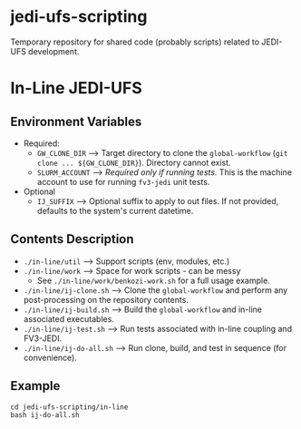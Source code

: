 # jedi-ufs-scripting
Temporary repository for shared code (probably scripts) related to JEDI-UFS development.

# In-Line JEDI-UFS

## Environment Variables

* Required:
  * `GW_CLONE_DIR` --> Target directory to clone the `global-workflow` (`git clone ... ${GW_CLONE_DIR}`). Directory cannot exist.
  * `SLURM_ACCOUNT` --> _Required only if running tests._ This is the machine account to use for running `fv3-jedi` unit tests.
* Optional
  * `IJ_SUFFIX` --> Optional suffix to apply to out files. If not provided, defaults to the system's current datetime.

## Contents Description

* `./in-line/util` --> Support scripts (env, modules, etc.)
* `./in-line/work` --> Space for work scripts - can be messy
  * See `./in-line/work/benkozi-work.sh` for a full usage example.
* `./in-line/ij-clone.sh` --> Clone the `global-workflow` and perform any post-processing on the repository contents.
* `./in-line/ij-build.sh` --> Build the `global-workflow` and in-line associated executables.
* `./in-line/ij-test.sh` --> Run tests associated with in-line coupling and FV3-JEDI.
* `./in-line/ij-do-all.sh` --> Run clone, build, and test in sequence (for convenience).

## Example

```shell
cd jedi-ufs-scripting/in-line
bash ij-do-all.sh
```